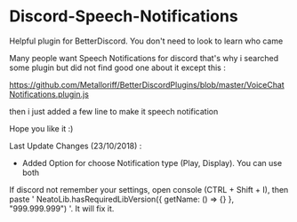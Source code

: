 # Discord-Speech-Notifications
Helpful plugin for BetterDiscord. You don't need to look to learn who came

Many people want Speech Notifications for discord that's why i searched some plugin but did not find good one about it except this :

https://github.com/Metalloriff/BetterDiscordPlugins/blob/master/VoiceChatNotifications.plugin.js

then i just added a few line to make it speech notification

Hope you like it :)

Last Update Changes (23/10/2018) :
- Added Option for choose Notification type (Play, Display). You can use both

If discord not remember your settings, open console (CTRL + Shift + I), then paste 
' NeatoLib.hasRequiredLibVersion({ getName: () => {} }, "999.999.999") '.
It will fix it.

